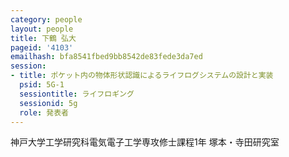 ```yaml
---
category: people
layout: people
title: 下鶴 弘大
pageid: '4103'
emailhash: bfa8541fbed9bb8542de83fede3da7ed
session:
- title: ポケット内の物体形状認識によるライフログシステムの設計と実装
  psid: 5G-1
  sessiontitle: ライフロギング
  sessionid: 5g
  role: 発表者
---
```

神戸大学工学研究科電気電子工学専攻修士課程1年
塚本・寺田研究室